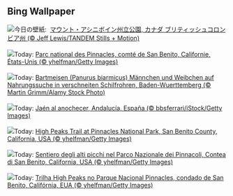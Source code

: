 ## Bing Wallpaper
![](https://www.bing.com/th?id=OHR.AssiniboineTS_JA-JP8766031351_UHD.jpg&w=1000)今日の壁紙: &nbsp;[マウント・アシニボイン州立公園, カナダ ブリティッシュコロンビア州 (© Jeff Lewis/TANDEM Stills + Motion)](https://www.bing.com/th?id=OHR.AssiniboineTS_JA-JP8766031351_UHD.jpg)
<br><br/>
![](https://www.bing.com/th?id=OHR.PinnaclesPeaks_FR-FR5164595445_UHD.jpg&w=1000)Today: [Parc national des Pinnacles, comté de San Benito, Californie, États-Unis (© yhelfman/Getty Images)](https://www.bing.com/th?id=OHR.PinnaclesPeaks_FR-FR5164595445_UHD.jpg)
<br><br/>
![](https://www.bing.com/th?id=OHR.BeardedTitsInSnowyReeds_DE-DE6963696045_UHD.jpg&w=1000)Today: [Bartmeisen (Panurus biarmicus) Männchen und Weibchen auf Nahrungssuche in verschneiten Schilfrohren, Baden-Wuerttemberg (© Martin Grimm/Alamy Stock Photo)](https://www.bing.com/th?id=OHR.BeardedTitsInSnowyReeds_DE-DE6963696045_UHD.jpg)
<br><br/>
![](https://www.bing.com/th?id=OHR.SanAntonJaen_ES-ES3301530982_UHD.jpg&w=1000)Today: [Jaén al anochecer, Andalucía, España (© bbsferrari/iStock/Getty Images)](https://www.bing.com/th?id=OHR.SanAntonJaen_ES-ES3301530982_UHD.jpg)
<br><br/>
![](https://www.bing.com/th?id=OHR.PinnaclesPeaks_EN-GB5177323438_UHD.jpg&w=1000)Today: [High Peaks Trail at Pinnacles National Park, San Benito County, California, USA (© yhelfman/Getty Images)](https://www.bing.com/th?id=OHR.PinnaclesPeaks_EN-GB5177323438_UHD.jpg)
<br><br/>
![](https://www.bing.com/th?id=OHR.PinnaclesPeaks_IT-IT6858792304_UHD.jpg&w=1000)Today: [Sentiero degli alti picchi nel Parco Nazionale dei Pinnacoli, Contea di San Benito, California, USA (© yhelfman/Getty Images)](https://www.bing.com/th?id=OHR.PinnaclesPeaks_IT-IT6858792304_UHD.jpg)
<br><br/>
![](https://www.bing.com/th?id=OHR.PinnaclesPeaks_PT-BR1043285861_UHD.jpg&w=1000)Today: [Trilha High Peaks no Parque Nacional Pinnacles, condado de San Benito, Califórnia, EUA (© yhelfman/Getty Images)](https://www.bing.com/th?id=OHR.PinnaclesPeaks_PT-BR1043285861_UHD.jpg)
<br><br/>
